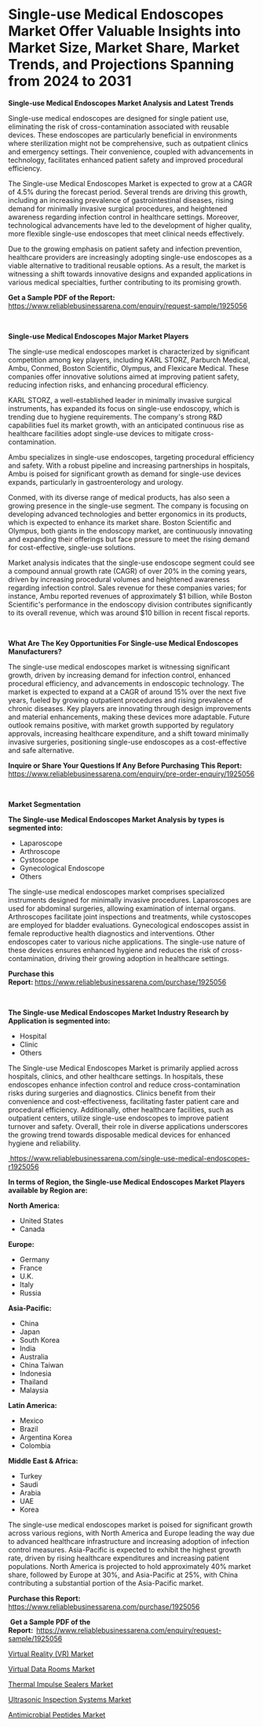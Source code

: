 <p><h1>Single-use Medical Endoscopes Market Offer Valuable Insights into Market Size, Market Share, Market Trends, and Projections Spanning from 2024 to 2031</h1></p><p><strong>Single-use Medical Endoscopes Market Analysis and Latest Trends</strong></p>
<p><p>Single-use medical endoscopes are designed for single patient use, eliminating the risk of cross-contamination associated with reusable devices. These endoscopes are particularly beneficial in environments where sterilization might not be comprehensive, such as outpatient clinics and emergency settings. Their convenience, coupled with advancements in technology, facilitates enhanced patient safety and improved procedural efficiency.</p><p>The Single-use Medical Endoscopes Market is expected to grow at a CAGR of 4.5% during the forecast period. Several trends are driving this growth, including an increasing prevalence of gastrointestinal diseases, rising demand for minimally invasive surgical procedures, and heightened awareness regarding infection control in healthcare settings. Moreover, technological advancements have led to the development of higher quality, more flexible single-use endoscopes that meet clinical needs effectively.</p><p>Due to the growing emphasis on patient safety and infection prevention, healthcare providers are increasingly adopting single-use endoscopes as a viable alternative to traditional reusable options. As a result, the market is witnessing a shift towards innovative designs and expanded applications in various medical specialties, further contributing to its promising growth.</p></p>
<p><strong>Get a Sample PDF of the Report:&nbsp;</strong> <a href="https://www.reliablebusinessarena.com/enquiry/request-sample/1925056?utm_campaign=1278&utm_medium=2&utm_source=Github&utm_content=ia&utm_term=24102024&utm_id=single-use-medical-endoscopes">https://www.reliablebusinessarena.com/enquiry/request-sample/1925056</a></p>
<p>&nbsp;</p>
<p><strong>Single-use Medical Endoscopes Major Market Players</strong></p>
<p><p>The single-use medical endoscopes market is characterized by significant competition among key players, including KARL STORZ, Parburch Medical, Ambu, Conmed, Boston Scientific, Olympus, and Flexicare Medical. These companies offer innovative solutions aimed at improving patient safety, reducing infection risks, and enhancing procedural efficiency.</p><p>KARL STORZ, a well-established leader in minimally invasive surgical instruments, has expanded its focus on single-use endoscopy, which is trending due to hygiene requirements. The company's strong R&D capabilities fuel its market growth, with an anticipated continuous rise as healthcare facilities adopt single-use devices to mitigate cross-contamination.</p><p>Ambu specializes in single-use endoscopes, targeting procedural efficiency and safety. With a robust pipeline and increasing partnerships in hospitals, Ambu is poised for significant growth as demand for single-use devices expands, particularly in gastroenterology and urology.</p><p>Conmed, with its diverse range of medical products, has also seen a growing presence in the single-use segment. The company is focusing on developing advanced technologies and better ergonomics in its products, which is expected to enhance its market share. Boston Scientific and Olympus, both giants in the endoscopy market, are continuously innovating and expanding their offerings but face pressure to meet the rising demand for cost-effective, single-use solutions.</p><p>Market analysis indicates that the single-use endoscope segment could see a compound annual growth rate (CAGR) of over 20% in the coming years, driven by increasing procedural volumes and heightened awareness regarding infection control. Sales revenue for these companies varies; for instance, Ambu reported revenues of approximately $1 billion, while Boston Scientific's performance in the endoscopy division contributes significantly to its overall revenue, which was around $10 billion in recent fiscal reports.</p></p>
<p>&nbsp;</p>
<p><strong>What Are The Key Opportunities For Single-use Medical Endoscopes Manufacturers?</strong></p>
<p><p>The single-use medical endoscopes market is witnessing significant growth, driven by increasing demand for infection control, enhanced procedural efficiency, and advancements in endoscopic technology. The market is expected to expand at a CAGR of around 15% over the next five years, fueled by growing outpatient procedures and rising prevalence of chronic diseases. Key players are innovating through design improvements and material enhancements, making these devices more adaptable. Future outlook remains positive, with market growth supported by regulatory approvals, increasing healthcare expenditure, and a shift toward minimally invasive surgeries, positioning single-use endoscopes as a cost-effective and safe alternative.</p></p>
<p><strong>Inquire or Share Your Questions If Any Before Purchasing This Report:</strong> <a href="https://www.reliablebusinessarena.com/enquiry/pre-order-enquiry/1925056?utm_campaign=1278&utm_medium=2&utm_source=Github&utm_content=ia&utm_term=24102024&utm_id=single-use-medical-endoscopes">https://www.reliablebusinessarena.com/enquiry/pre-order-enquiry/1925056</a></p>
<p>&nbsp;</p>
<p><strong>Market Segmentation</strong></p>
<p><strong>The Single-use Medical Endoscopes Market Analysis by types is segmented into:</strong></p>
<p><ul><li>Laparoscope</li><li>Arthroscope</li><li>Cystoscope</li><li>Gynecological Endoscope</li><li>Others</li></ul></p>
<p><p>The single-use medical endoscopes market comprises specialized instruments designed for minimally invasive procedures. Laparoscopes are used for abdominal surgeries, allowing examination of internal organs. Arthroscopes facilitate joint inspections and treatments, while cystoscopes are employed for bladder evaluations. Gynecological endoscopes assist in female reproductive health diagnostics and interventions. Other endoscopes cater to various niche applications. The single-use nature of these devices ensures enhanced hygiene and reduces the risk of cross-contamination, driving their growing adoption in healthcare settings.</p></p>
<p><strong>Purchase this Report:&nbsp;</strong><a href="https://www.reliablebusinessarena.com/purchase/1925056?utm_campaign=1278&utm_medium=2&utm_source=Github&utm_content=ia&utm_term=24102024&utm_id=single-use-medical-endoscopes">https://www.reliablebusinessarena.com/purchase/1925056</a></p>
<p>&nbsp;</p>
<p><strong>The Single-use Medical Endoscopes Market Industry Research by Application is segmented into:</strong></p>
<p><ul><li>Hospital</li><li>Clinic</li><li>Others</li></ul></p>
<p><p>The Single-use Medical Endoscopes Market is primarily applied across hospitals, clinics, and other healthcare settings. In hospitals, these endoscopes enhance infection control and reduce cross-contamination risks during surgeries and diagnostics. Clinics benefit from their convenience and cost-effectiveness, facilitating faster patient care and procedural efficiency. Additionally, other healthcare facilities, such as outpatient centers, utilize single-use endoscopes to improve patient turnover and safety. Overall, their role in diverse applications underscores the growing trend towards disposable medical devices for enhanced hygiene and reliability.</p></p>
<p><a href="https://www.reliablebusinessarena.com/single-use-medical-endoscopes-r1925056?utm_campaign=1278&utm_medium=2&utm_source=Github&utm_content=ia&utm_term=24102024&utm_id=single-use-medical-endoscopes">&nbsp;https://www.reliablebusinessarena.com/single-use-medical-endoscopes-r1925056</a></p>
<p><strong>In terms of Region, the Single-use Medical Endoscopes Market Players available by Region are:</strong></p>
<p>
    <p> <strong> North America: </strong>
        <ul>
            <li>United States</li>
            <li>Canada</li>
        </ul>
        </p> 
    <p> <strong> Europe: </strong>
        <ul>
            <li>Germany</li>
            <li>France</li>
            <li>U.K.</li>
            <li>Italy</li>
            <li>Russia</li>
        </ul>
        </p> 
    <p> <strong> Asia-Pacific: </strong>
        <ul>
            <li>China</li>
            <li>Japan</li>
            <li>South Korea</li>
            <li>India</li>
            <li>Australia</li>
            <li>China Taiwan</li>
            <li>Indonesia</li>
            <li>Thailand</li>
            <li>Malaysia</li>
        </ul>
        </p> 
    <p> <strong> Latin America: </strong>
        <ul>
            <li>Mexico</li>
            <li>Brazil</li>
            <li>Argentina Korea</li>
            <li>Colombia</li>
        </ul>
        </p> 
    <p> <strong> Middle East & Africa: </strong>
        <ul>
            <li>Turkey</li>
            <li>Saudi</li>
            <li>Arabia</li>
            <li>UAE</li>
            <li>Korea</li>
        </ul>
    </p>
    </p>
<p><p>The single-use medical endoscopes market is poised for significant growth across various regions, with North America and Europe leading the way due to advanced healthcare infrastructure and increasing adoption of infection control measures. Asia-Pacific is expected to exhibit the highest growth rate, driven by rising healthcare expenditures and increasing patient populations. North America is projected to hold approximately 40% market share, followed by Europe at 30%, and Asia-Pacific at 25%, with China contributing a substantial portion of the Asia-Pacific market.</p></p>
<p><strong>Purchase this Report: </strong><a href="https://www.reliablebusinessarena.com/purchase/1925056?utm_campaign=1278&utm_medium=2&utm_source=Github&utm_content=ia&utm_term=24102024&utm_id=single-use-medical-endoscopes">https://www.reliablebusinessarena.com/purchase/1925056</a></p>
<p>&nbsp;<strong>Get a Sample PDF of the Report:&nbsp;&nbsp;</strong><a href="https://www.reliablebusinessarena.com/enquiry/request-sample/1925056?utm_campaign=1278&utm_medium=2&utm_source=Github&utm_content=ia&utm_term=24102024&utm_id=single-use-medical-endoscopes">https://www.reliablebusinessarena.com/enquiry/request-sample/1925056</a></p>
<p><strong></strong></p>
<p><p><a href="https://www.linkedin.com/pulse/virtual-reality-vr-market-share-analysis-growth-trends-forecasts-xoylc?utm_campaign=1278&utm_medium=2&utm_source=Github&utm_content=ia&utm_term=24102024&utm_id=single-use-medical-endoscopes">Virtual Reality (VR) Market</a></p><p><a href="https://www.linkedin.com/pulse/global-perspectives-virtual-data-rooms-market-trends-challenges-ki8lc?utm_campaign=1278&utm_medium=2&utm_source=Github&utm_content=ia&utm_term=24102024&utm_id=single-use-medical-endoscopes">Virtual Data Rooms Market</a></p><p><a href="https://issuu.com/reportprime-2/docs/thermal-impulse-sealers-market-size_a83236c3fc842c?utm_campaign=1278&utm_medium=2&utm_source=Github&utm_content=ia&utm_term=24102024&utm_id=single-use-medical-endoscopes">Thermal Impulse Sealers Market</a></p><p><a href="https://github.com/AKSHATREPORTPRIME/Market-Research-Report-List-6/blob/main/ultrasonic-inspection-systems-market.md?utm_campaign=1278&utm_medium=2&utm_source=Github&utm_content=ia&utm_term=24102024&utm_id=single-use-medical-endoscopes">Ultrasonic Inspection Systems Market</a></p><p><a href="https://www.linkedin.com/pulse/global-antimicrobial-peptides-market-exploring-share-trends-qdqaf?utm_campaign=1278&utm_medium=2&utm_source=Github&utm_content=ia&utm_term=24102024&utm_id=single-use-medical-endoscopes">Antimicrobial Peptides Market</a></p></p>